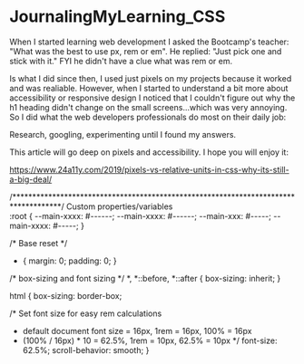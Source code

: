 # JournalingMyLearning_CSS

When I started learning web development I asked the Bootcamp's teacher: 
"What was the best to use px, rem or em". 
He replied: 
"Just pick one and stick with it." 
FYI he didn't have a clue what was rem or em. 

Is what I did since then, I used just pixels on my projects because it worked and was realiable. However, when I started to understand a bit more about accessibility or responsive design I noticed that I couldn't figure out why the h1 heading didn't change on the small screens...which was very annoying. So I did what the web developers professionals do most on their daily job:

Research, googling, experimenting until I found my answers.

This article will go deep on pixels and accessibility. I hope you will enjoy it: 

https://www.24a11y.com/2019/pixels-vs-relative-units-in-css-why-its-still-a-big-deal/




/************************************************************************************/
Custom properties/variables  
:root {
  --main-xxxx: #------;
  --main-xxxx: #------;
  --main-xxx: #-----;
  --main-xxxx: #-----;
}

/* Base reset */
* {
  margin: 0;
  padding: 0;
}

/* box-sizing and font sizing */
*,
*::before,
*::after {
  box-sizing: inherit;
}

html {
  box-sizing: border-box;

  /* Set font size for easy rem calculations
   * default document font size = 16px, 1rem = 16px, 100% = 16px
   * (100% / 16px) * 10 = 62.5%, 1rem = 10px, 62.5% = 10px
  */
  font-size: 62.5%;
  scroll-behavior: smooth;
}

